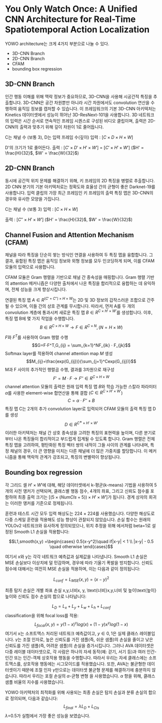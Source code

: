 # You Only Watch Once: A Unified CNN Architecture for Real-Time Spatiotemporal Action Localization

YOWO architecture는 크게 4가지 부분으로 나눌 수 있다.
- 3D-CNN Branch
- 2D-CNN Branch
- CFAM
- bounding box regression

## 3D-CNN Branch
인간 행동 이해를 위해 맥락 정보가 중요하므로, 3D-CNN을 사용해 시공간적 특징을 추출합니다. 3D-CNN은 공간 차원뿐만 아니라 시간 차원에서도 convolution 연산을 수행하여 움직임 정보를 캡처할 수 있습니다. 이 프레임워크의 기본 3D-CNN 아키텍처는 Kinetics 데이터셋에서 성능이 뛰어난 3D-ResNext-101을 사용합니다. 3D 네트워크의 입력은 시간 순서로 연속적인 프레임 시퀀스로 구성된 비디오 클립이며, 출력은 2D-CNN의 출력과 맞추기 위해 깊이 차원이 1로 줄어듭니다.

C는 채널 수 (보통 3), D는 입력 프레임 수(깊이)
입력 : \[$C \times D \times H \times W$]

D'의 크기가 1로 줄어든다.
출력 : \[$C' \times D' \times H' \times W'$] = \[$C' \times H' \times W'$]          ($H' = \frac{H}{32}$, $W' = \frac{W}{32}$)

## 2D-CNN Branch
동시에 공간적 위치 문제를 해결하기 위해, 키 프레임의 2D 특징을 병렬로 추출합니다. 2D CNN 분기의 기본 아키텍처로는 정확도와 효율성 간의 균형이 좋은 Darknet-19를 사용합니다. 입력 클립의 가장 최근 프레임인 키 프레임의 출력 특징 맵은 3D-CNN의 경우와 유사한 모양을 가집니다.

C는 채널 수 (보통 3)
입력 : \[$C \times H \times W$]


출력 : \[$C'' \times H' \times W'$]     ($H' = \frac{H}{32}$, $W' = \frac{W}{32}$)

## Channel Fusion and Attention Mechanism (CFAM)
채널을 따라 특징을 단순히 쌓는 방식인 연결을 사용하여 두 특징 맵을 융합합니다. 그 결과, 융합된 특징 맵은 움직임 정보와 외형 정보를 모두 인코딩하게 되며, 이를 CFAM 모듈의 입력으로 사용합니다.

CFAM 모듈은 Gram 행렬을 기반으로 채널 간 종속성을 매핑합니다. Gram 행렬 기반의 attention 메커니즘은 다양한 출처에서 나온 특징을 합리적으로 융합하는 데 유익하며, 전체 성능을 크게 향상시킵니다.

연결된 특징 맵 $A \in R^{(C'+C'')×H×W}$는 2D 및 3D 정보의 갑작스러운 조합으로 간주될 수 있으며, 이들 간의 상호 관계를 무시합니다. 따라서, 먼저 A를 두 개의 convolution 계층에 통과시켜 새로운 특징 맵 $B \in R^{C×H'×W'}$를 생성합니다. 이후, 특징 맵 B에 몇 가지 작업을 수행합니다.
$$B \in R^{C×H×W} → F \in R^{C×N},(N = H \times W)$$

$F$와 $F^T$를 사용하여 Gram 행렬 수행
$$G=F⋅F^T,G_{ij}​ = \sum_{k=1}^N​F_{ik}​ ⋅ F_{jk}​$$
Softmax layer를 적용하여 channel attention map $M$ 생성
$$M_{ij}​=\frac{exp(G_{ij}​)}{\sum_{j=1}^C​exp(G_{ij}​)}​$$
M과 F 사이의 추가적인 행렬곱 수행, 결과를 3차원으로 재구성
$$F' = M⋅F → F'' \in R^{C×H×W}$$
channel attention 모듈의 출력은 원래 입력 특징 맵 $B$와 학습 가능한 스칼라 파라미터 $\alpha$를 사용한 element-wise 합연산을 통해 결합 ($C \in R^{C×H'×W'}$)
$$C = \alpha⋅F'' + B$$
특징 맵 C는 2개의 추가 convolution layer로 입력되어 CFAM 모듈의 출력 특징 맵 D 를 생성
$$D \in R^{C^∗ × H' × W'}$$
이러한 아키텍처는 채널 간 상호 종속성을 고려한 특징의 표현력을 높이며, 다른 분기로부터 나온 특징들이 합리적이고 부드럽게 집계될 수 있도록 합니다. Gram 행렬은 전체 특징 맵을 고려하여, 평탄화된 특징 벡터 쌍의 내적이 그들 사이의 관계를 나타내며, 특정 채널의 경우, 더 큰 영향을 미치는 다른 채널에 더 많은 가중치를 할당합니다. 이 메커니즘을 통해 맥락적 관계가 강조되고, 특징의 변별력이 향상됩니다.

## Bounding box regression
각 그리드 셀 $H'×W'$에 대해, 해당 데이터셋에서 k-평균(k-means) 기법을 사용하여 5개의 사전 앵커가 선택되며, 클래스별 행동 점수, 4개의 좌표, 그리고 신뢰도 점수를 포함하여 최종 출력 크기는 \[$(5×(NumCls+5))×H'×W'$]가 됩니다. 경계 상자의 회귀는 이러한 앵커를 기준으로 정제됩니다.

훈련과 테스트 시간 모두 입력 해상도는 224 × 224를 사용했습니다. 다양한 해상도로 다중 스케일 훈련을 적용해도 성능 향상이 관찰되지 않았습니다. 손실 함수는 원래의 YOLOv2 네트워크와 유사하게 정의되었으나, 위치 추정을 위해 에서처럼 beta=1로 설정된 Smooth L1 손실을 적용합니다:

$$L1,smooth(x,y)
=\begin{cases} 
	0.5(x-y^2)\quad if|x-y| < 1 \\ |x-y| - 0.5 \quad otherwise
\end{cases}$$

여기서 x와 y는 각각 네트워크 예측값과 실제값을 나타냅니다. Smooth L1 손실은 MSE 손실보다 이상치에 덜 민감하며, 경우에 따라 기울기 폭발을 방지합니다. 신뢰도 점수에 대해서는 여전히 MSE 손실을 적용하며, 이는 다음과 같이 정의됩니다:

$$L_{conf} = L_{MSE}(x,y)=(x−y)^2$$

최종 탐지 손실은 개별 좌표 손실 x,y,너비x, y, \text{너비}x,y,너비 및 높이\text{높이}높이와 신뢰도 점수 손실의 합으로 나타납니다:

$$L_D=L_x+L_y+L_w+L_h+L_{conf}$$
classification을 위해 focal loss를 적용:
$$L_{focal}​(x,y) = y(1−x)^{\gamma}log(x) + (1−y)x^{\gamma}log(1−x)$$
여기서 x는 소프트맥스 처리된 네트워크 예측값이고, $y \in {0,1}$은 실제 클래스 레이블입니다. $\gamma$는 조절 인자로, 높은 신뢰도를 가진 샘플(즉, 쉬운 샘플)의 손실을 줄이고 낮은 신뢰도를 가진 샘플(즉, 어려운 샘플)의 손실을 증가시킵니다. 
그러나 AVA 데이터셋은 다중 레이블 데이터셋으로, 각 사람은 하나의 자세 동작(예: 걷기, 서기 등)과 여러 인간-인간 또는 인간-객체 상호작용 행동을 수행합니다. 따라서 우리는 자세 클래스에는 소프트맥스를, 상호작용 행동에는 시그모이드를 적용했습니다. 또한, AVA는 불균형한 데이터셋이기 때문에 조절 인자 $\gamma$만으로는 데이터셋 불균형 문제를 해결하기에 충분하지 않습니다. 따라서 우리는 포컬 손실의 $\alpha$-균형 변형 을 사용했습니다. $\alpha$ 항을 위해, 클래스 샘플 비율의 지수를 사용했습니다.

YOWO 아키텍처의 최적화를 위해 사용되는 최종 손실은 탐지 손실과 분류 손실의 합으로 정의되며, 다음과 같습니다:
$$L_{final}​=λL_D​+L_{Cls}​$$$\lambda$=0.5가 실험에서 가장 좋은 성능을 보였습니다.
